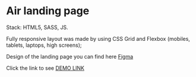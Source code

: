 # Air landing page

Stack: HTML5, SASS, JS.

Fully responsive layout was made by using CSS Grid and Flexbox (mobiles, tablets, laptops, high screens);

Design of the landing page you can find here [Figma](https://www.figma.com/file/7qwsWggv9BAxMi2VPhBuPr/Air-(formerly-Dia)?node-id=9138%3A35)

Click the link to see [DEMO LINK](https://lera-permiakova.github.io/air-landing/)

